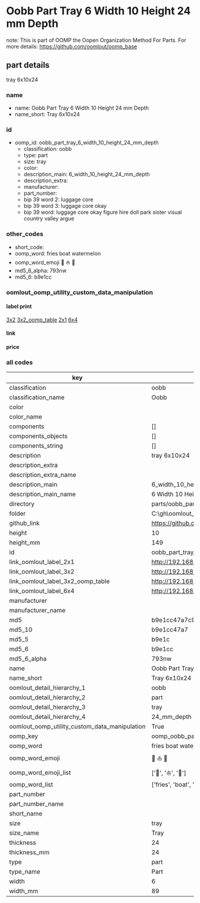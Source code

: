 # Oobb Part Tray 6 Width 10 Height 24 mm Depth  

note: This is part of OOMP the Oopen Organization Method For Parts. For more details: https://github.com/oomlout/oomp_base

##  part details
  



tray 6x10x24



### name
* name: Oobb Part Tray 6 Width 10 Height 24 mm Depth
* name_short: Tray 6x10x24 
### id
* oomp_id: oobb_part_tray_6_width_10_height_24_mm_depth
  * classification: oobb
  * type: part
  * size: tray
  * color: 
  * description_main: 6_width_10_height_24_mm_depth
  * description_extra: 
  * manufacturer: 
  * part_number: 
  * bip 39 word 2: luggage core
  * bip 39 word 3: luggage core okay
  * bip 39 word: luggage core okay figure hire doll park sister visual country valley argue

### other_codes
* short_code: 
* oomp_word: fries boat watermelon
* oomp_word_emoji :fries: :boat: :watermelon:
* md5_6_alpha: 793nw
* md5_6: b9e1cc






### oomlout_oomp_utility_custom_data_manipulation
#### label print
[3x2](http://192.168.1.245:1112/?label=oomp%20793nw)
[3x2_oomp_table](http://192.168.1.108:1112/?label=oomp%20793nw)
[2x1](http://192.168.1.242:1112/?label=oomp%20793nw)
[6x4](http://192.168.1.55:1112/?label=oomp%20793nw)    

#### link

                              

#### price







### all codes 
| key | value |  
| --- | --- |  
| classification | oobb |  
| classification_name | Oobb |  
| color |  |  
| color_name |  |  
| components | [] |  
| components_objects | [] |  
| components_string | [] |  
| description | tray 6x10x24 |  
| description_extra |  |  
| description_extra_name |  |  
| description_main | 6_width_10_height_24_mm_depth |  
| description_main_name | 6 Width 10 Height 24 mm Depth |  
| directory | parts/oobb_part_tray_6_width_10_height_24_mm_depth |  
| folder | C:\gh\oomlout_oobb_version_4_generated_parts\parts\oobb_part_tray_6_width_10_height_24_mm_depth |  
| github_link | https://github.com/oomlout/oomlout_oomp_part_src/tree/main/parts/oobb_part_tray_6_width_10_height_24_mm_depth |  
| height | 10 |  
| height_mm | 149 |  
| id | oobb_part_tray_6_width_10_height_24_mm_depth |  
| link_oomlout_label_2x1 | http://192.168.1.242:1112/?label=oomp%20793nw |  
| link_oomlout_label_3x2 | http://192.168.1.245:1112/?label=oomp%20793nw |  
| link_oomlout_label_3x2_oomp_table | http://192.168.1.108:1112/?label=oomp%20793nw |  
| link_oomlout_label_6x4 | http://192.168.1.55:1112/?label=oomp%20793nw |  
| manufacturer |  |  
| manufacturer_name |  |  
| md5 | b9e1cc47a7c9940902b6056133cc1426 |  
| md5_10 | b9e1cc47a7 |  
| md5_5 | b9e1c |  
| md5_6 | b9e1cc |  
| md5_6_alpha | 793nw |  
| name | Oobb Part Tray 6 Width 10 Height 24 mm Depth |  
| name_short | Tray 6x10x24  |  
| oomlout_detail_hierarchy_1 | oobb |  
| oomlout_detail_hierarchy_2 | part |  
| oomlout_detail_hierarchy_3 | tray |  
| oomlout_detail_hierarchy_4 | 24_mm_depth |  
| oomlout_oomp_utility_custom_data_manipulation | True |  
| oomp_key | oomp_oobb_part_tray_6_width_10_height_24_mm_depth |  
| oomp_word | fries boat watermelon |  
| oomp_word_emoji | :fries: :boat: :watermelon: |  
| oomp_word_emoji_list | [':fries:', ':boat:', ':watermelon:'] |  
| oomp_word_list | ['fries', 'boat', 'watermelon'] |  
| part_number |  |  
| part_number_name |  |  
| short_name |  |  
| size | tray |  
| size_name | Tray |  
| thickness | 24 |  
| thickness_mm | 24 |  
| type | part |  
| type_name | Part |  
| width | 6 |  
| width_mm | 89 |  
